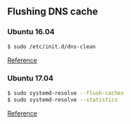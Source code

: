 ## Flushing DNS cache
###  Ubuntu 16.04
```bash
$ sudo /etc/init.d/dns-clean
```
[Reference](http://www.makeuseof.com/tag/flush-dns-cache-ubuntu/)

### Ubuntu 17.04
```bash
$ sudo systemd-resolve --flush-caches
$ sudo systemd-resolve --statistics
```
[Reference](https://askubuntu.com/a/909173)

